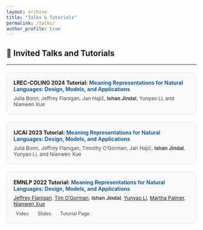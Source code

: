 ```yaml
---
layout: archive
title: "Talks & Tutorials"
permalink: /talks/
author_profile: true
---
```


<h2>🎤 Invited Talks and Tutorials</h2>

<!-- FontAwesome -->
<link rel="stylesheet" href="https://cdnjs.cloudflare.com/ajax/libs/font-awesome/6.4.0/css/all.min.css">

<style>
/* ---- Layout ---- */
.talk-year {
  color: SteelBlue;
  margin-top: 40px;
  font-size: 1.6em;
  font-weight: 700;
  border-bottom: 2px solid #e0e0e0;
  padding-bottom: 4px;
}

.talk-grid {
  display: grid;
  grid-template-columns: repeat(auto-fit, minmax(320px, 1fr));
  gap: 20px;
  margin-top: 20px;
}

/* ---- Cards ---- */
.talk-card {
  border: 1px solid #e0e0e0;
  border-radius: 14px;
  padding: 18px;
  background: #fafafa;
  transition: all 0.25s ease-in-out;
}
.talk-card:hover {
  background: #f5f9ff;
  box-shadow: 0 4px 10px rgba(0,0,0,0.08);
  transform: translateY(-2px);
}
.talk-title a {
  color: #004d99;
  text-decoration: none;
  font-weight: 600;
}
.talk-title a:hover {
  text-decoration: underline;
}
.talk-authors {
  font-size: 0.95em;
  margin-top: 8px;
  color: #444;
}
.talk-links {
  margin-top: 10px;
}
.talk-links a {
  margin-right: 14px;
  text-decoration: none;
  font-size: 0.9em;
  color: #444;
}
.talk-links i {
  margin-right: 6px;
}
.talk-links a:hover {
  color: #0056b3;
}
</style>

---

<div class="talk-grid">
  <div class="talk-card">
    <div class="talk-title">
      <b>LREC-COLING 2024 Tutorial:</b> 
      <a href="https://lrec-coling-2024.org/tutorials/" target="_blank">
        Meaning Representations for Natural Languages: Design, Models, and Applications
      </a>
    </div>
    <div class="talk-authors">
      Julia Bonn, Jeffrey Flanigan, Jan Hajič, <b>Ishan Jindal</b>, Yunyao Li, and Nianwen Xue
    </div>
  </div>

  <div class="talk-card">
    <div class="talk-title">
      <b>IJCAI 2023 Tutorial:</b> 
      <a href="https://ijcai-23.org/tutorials/" target="_blank">
        Meaning Representations for Natural Languages: Design, Models, and Applications
      </a>
    </div>
    <div class="talk-authors">
      Julia Bonn, Jeffrey Flanigan, Timothy O’Gorman, Jan Hajič, <b>Ishan Jindal</b>, Yunyao Li, and Nianwen Xue
    </div>
  </div>

  <div class="talk-card">
    <div class="talk-title">
      <b>EMNLP 2022 Tutorial:</b> 
      <a href="https://aclanthology.org/2022.emnlp-tutorials.1/" target="_blank">
        Meaning Representations for Natural Languages: Design, Models, and Applications
      </a>
    </div>
    <div class="talk-authors">
      <a href="https://jflanigan.github.io/">Jeffrey Flanigan</a>, 
      <a href="https://timjogorman.github.io/">Tim O’Gorman</a>, 
      <b>Ishan Jindal</b>, 
      <a href="https://yunyaoli.github.io/">Yunyao Li</a>, 
      <a href="https://www.colorado.edu/faculty/palmer-martha">Martha Palmer</a>, 
      <a href="https://www.cs.brandeis.edu/~xuen/">Nianwen Xue</a>
    </div>
    <div class="talk-links">
      <a href="https://underline.io/events/342/posters/12864/poster/67463-meaning-representations-for-natural-languages-design-models-and-applications" target="_blank">
        <i class="fa-solid fa-video"></i> Video
      </a>
      <a href="https://drive.google.com/file/d/1LS6q5VRsERD7nWX4vlQVmoz0ksfAWPL7/view?usp=sharing" target="_blank">
        <i class="fa-solid fa-file-powerpoint"></i> Slides
      </a>
      <a href="https://2022.emnlp.org/program/tutorials/" target="_blank">
        <i class="fa-solid fa-globe"></i> Tutorial Page
      </a>
    </div>
  </div>
</div>
